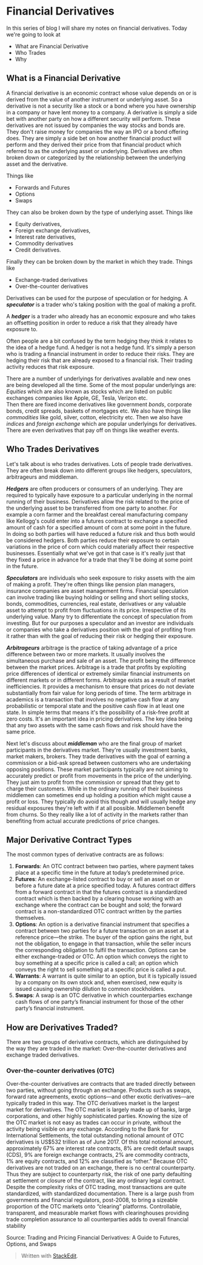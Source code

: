 
# Financial Derivatives
In this series of blog I will share my notes on financial derivatives. Today we're going to look at

 - What are Financial Derivative
 - Who Trades
 - Why

## What is a Financial Derivative 
 
A financial derivative is an economic contract whose value depends on or is derived from the value of another
instrument or underlying asset. So a derivative is not a security like a stock or a bond where you have ownership in a company or have lent money to a company. A derivative is simply a side bet with another party on how a different security will perform. These derivatives are not issued by companies the way stocks and bonds are. They don't raise money for companies the way an IPO or a bond offering does. They are simply a side bet on how another financial product will perform and they derived
their price from that financial product which referred to as the underlying asset or underlying. Derivatives are often broken down or categorized by the relationship between the underlying asset and the derivative. 

Things like 

 - Forwards and Futures
 - Options
 - Swaps

They can also be broken down by the type of underlying asset. Things like 

 - Equity derivatives, 
 - Foreign exchange derivatives, 
 - Interest rate derivatives, 
 - Commodity derivatives 
 - Credit derivatives. 

Finally they can be broken down by the market in which they trade. Things like 

 - Exchange-traded derivatives
 - Over-the-counter derivatives
 
Derivatives can be used for the purpose of speculation or for hedging. 
A ***speculator*** is a trader who's taking position
with the goal of making a profit. 

A ***hedger*** is a trader who already has an economic exposure and who takes an offsetting position in order to reduce a risk that they already have exposure to.

Often people are a bit confused by the term hedging they think it relates to the idea of a hedge fund. A hedger is not a hedge fund. It's simply a person who is trading a
financial instrument in order to reduce their risks. They are hedging their risk that are already exposed to a
financial risk. Their trading activity reduces that risk exposure. 

There are a number of underlyings for derivatives available and new ones are being developed all the time.
Some of the most popular underlyings are:
*Equities* which are also known as stocks which are listed on public exchanges companies like Apple, GE, Tesla, Verizon etc.  
Then there are fixed income derivatives like government *bonds*, corporate bonds, credit spreads, baskets of mortgages etc. We also have things
like *commodities* like gold, silver, cotton,
electricity etc. Then we also have *indices*
and *foreign exchange* which are popular
underlyings for derivatives. There are
even derivatives that pay off on things
like weather events. 

## Who Trades Derivatives

Let's talk about is who trades derivatives. Lots of people trade derivatives.  They are often break down into different groups like hedgers, speculators, arbitrageurs and middleman. 

***Hedgers*** are often producers or consumers of an underlying. They are required to typically have exposure to a particular underlying in the normal running of their business. Derivatives allow the risk related to the price of
the underlying asset to be transferred from one party to another. For example a corn farmer and the breakfast cereal manufacturing company like Kellogg's could enter into a futures contract to exchange a specified
amount of cash for a specified amount of corn at some point in the future. In doing so both parties will have reduced a future risk and thus both would be considered hedgers. Both parties reduce their exposure to certain variations in the price of corn which could materially
affect their respective businesses. Essentially what we've got in that case is it's really just that they fixed a price
in advance for a trade that they'll be doing at some point in the future. 

***Speculators*** are individuals who seek exposure to risky assets with the aim of making a profit. They're often
things like pension plan managers, insurance companies are asset management firms. Financial speculation can involve trading like buying holding or selling and short selling stocks, bonds, commodities, currencies, real estate, derivatives or any valuable asset to attempt to profit from fluctuations in its price. Irrespective of its underlying value. Many try to differentiate the concept of speculation from investing. But for our purposes a speculator and an investor are individuals or companies who take a derivatives position with the goal of
profiting from it rather than with the goal of reducing their risk or hedging their exposure. 

***Arbitrageurs*** arbitrage is the practice of taking
advantage of a price difference between two or more markets. It usually involves the simultaneous purchase and sale of an asset. The profit being the difference
between the market prices. Arbitrage is a trade that profits by exploiting price differences of identical or extremely similar financial instruments on different markets or in different forms. Arbitrage exists as a result of market inefficiencies. It provides a mechanism to ensure that prices do not deviate substantially from
fair value for long periods of time. The term arbitrage in  academics is a transaction that involves no negative cash flow at any probabilistic or temporal state and the positive cash flow in at least one state. In simple terms that means it's the possibility of a risk-free profit at zero costs. It's an important idea in pricing derivatives. The key idea being that any two assets with the same cash flows and risk should have the same price.

Next let's discuss about  ***middleman*** who are the final group of market participants in the derivatives market. They're usually investment banks, market makers,
brokers. They trade derivatives with the goal of earning a commission or a bid-ask spread between customers who are undertaking opposing positions. These market participants typically are not aiming to accurately predict or profit from movements in the price of the underlying. They just aim to profit from the commission or spread that they get to charge their customers. While in the ordinary running of their business middlemen can sometimes end up holding a position which might cause a profit or loss. They typically do avoid this though and will usually hedge any residual exposures they're left with
if at all possible. Middlemen benefit from churns. So they really like a lot of activity in the markets rather than benefiting from actual accurate predictions of price changes. 

## Major Derivative Contract Types 

The most common types of derivative contracts are as follows: 
1. **Forwards**: An OTC contract between two parties, where payment takes place at a specific time in the future at today’s predetermined price. 
2. **Futures**: An exchange-listed contract to buy or sell an asset on or before a future date at a price specified today. A futures contract differs from a forward contract in that the futures contract is a standardized contract which is then backed by a clearing house working with an exchange where the contract can be bought and sold; the forward contract is a non-standardized OTC contract written by the parties themselves.
3. **Options**: An option is a derivative financial instrument that specifies a contract between two parties for a future transaction on an asset at a reference
price—the strike. The buyer of the option gains the right, but not the obligation, to engage in that transaction, while the seller incurs the corresponding
obligation to fulfil the transaction. Options can be either exchange-traded or OTC. An option which conveys the right to buy something at a specific price is called a call; an option which conveys the right to sell something at a specific price is called a put.
4. **Warrants**: A warrant is quite similar to an option, but it is typically issued by a company on its own stock and, when exercised, new equity is issued causing ownership dilution to common stockholders.
5. **Swaps**: A swap is an OTC derivative in which counterparties exchange cash flows of one party’s financial instrument for those of the other party’s financial instrument.

## How are Derivatives Traded?

There are two groups of derivative contracts, which are distinguished by the way they are traded in the market: Over-the-counter derivatives and exchange traded derivatives.

### Over-the-counter derivatives (OTC)

Over-the-counter derivatives are contracts that are traded directly between two parties, without going through an exchange. Products such as swaps, forward rate agreements, exotic options—and other exotic derivatives—are typically traded in this way. The OTC derivatives market is the largest market for derivatives. The OTC market is largely made up of banks, large corporations, and other highly sophisticated parties. Knowing the size of the OTC market is not easy as trades can occur in private, without the activity being visible on any exchange. According to the Bank for International Settlements, the total outstanding notional amount of OTC derivatives is US$532 trillion as of June 2017. Of this total notional amount, approximately 67% are interest rate contracts, 8% are credit default swaps (CDS), 9% are foreign exchange contracts, 2% are commodity contracts, 1% are equity contracts,
and 12% are classified as “other.” Because OTC derivatives are not traded on an exchange, there is no central counterparty. Thus they are subject to counterparty risk, the risk of one party defaulting at settlement or closure of the contract, like
any ordinary legal contract. Despite the complexity risks of OTC trading, most
transactions are quite standardized, with standardized documentation.
There is a large push from governments and financial regulators, post-2008,
to bring a sizeable proportion of the OTC markets onto “clearing” platforms.
Controllable, transparent, and measurable market flows with clearinghouses
providing trade completion assurance to all counterparties adds to overall
financial stability

Source: Trading and Pricing Financial Derivatives: A Guide to Futures, Options, and Swaps

> Written with [StackEdit](https://stackedit.io/).
<!--stackedit_data:
eyJoaXN0b3J5IjpbLTE5ODIwMjUyNzgsLTUwNzcxNDI4MCw0OT
c1ODAwODQsMjg3ODI0MDMzLC0xOTAxNDA2ODcyLC0xMjMzNjgw
NjMwLDExMDU2OTM3NTRdfQ==
-->